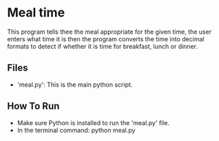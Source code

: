 # Meal time
This program tells thee the meal appropriate for the given time, the user enters what time it is then the program converts the time into decimal formats to detect if whether it is time for breakfast, lunch or dinner.

## Files
- 'meal.py': This is the main python script.

## How To Run
- Make sure Python is installed to run the 'meal.py' file.
- In the terminal command: python meal.py
